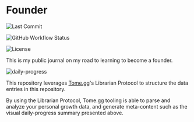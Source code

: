 # Founder

![Last Commit](https://img.shields.io/github/last-commit/darrensapalo/founder)

![GitHub Workflow Status](https://img.shields.io/github/actions/workflow/status/darrensapalo/founder/validate-commit.yml?label=tome.gg)

![License](https://img.shields.io/badge/license-Tome.gg%20Public%20Growth%20License-success)



This is my public journal on my road to learning to become a founder.

![daily-progress](report.png)

This repository leverages [Tome.gg](https://tome.gg)'s Librarian Protocol to 
structure the data entries in this repository.

By using the Librarian Protocol, Tome.gg tooling is able to parse and analyze your personal growth data, and generate meta-content such as the visual daily-progress summary presented above.